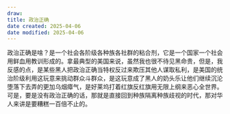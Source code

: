 ```yaml
---
draw:
title: 政治正确
date created: 2025-04-06
date modified: 2025-04-06
---
```


政治正确是啥？是一个社会各阶级各种族各社群的粘合剂，它是一个国家一个社会用鲜血用教训形成的。拿最典型的美国来说，虽然我也很不待见黑命贵，但是，我反感的点，是某些黑人把政治正确当特权反过来欺压其他人谋取私利，是美国的统治阶级利用这玩意来挑动群众斗群众，是这玩意成了黑人的奶头乐让他们继续沉沦堕落下去弄的更加乌烟瘴气，是好莱坞打着红旗反红旗用无限上纲来恶心全世界。可是，要是没有政治正确的话，那就是直接回到种族隔离种族歧视的时代，那对华人来讲是要糟糕一百倍不止的。
